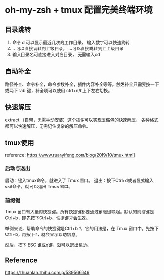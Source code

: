 # oh-my-zsh + tmux 配置完美终端环境

## 目录跳转

1. 命令 d 可以显示最近几次的工作目录， 输入数字可以快速跳转
2. .. 可以直接调转到上级目录， ...可以直接跳转到上上级目录
3. 输入目录名可直接进入对应目录， 无需输入cd

## 自动补全
路径补全、命令补全，命令参数补全，插件内容补全等等。触发补全只需要按一下或两下 tab 键，补全项可以使用 ctrl+n/b上下左右切换。

## 快速解压
extract （自带，无需手动安装）这个插件可以实现压缩包的快速解压， 各种格式都可以快速解压，无需记住复杂的解压命令。

## tmux使用
reference: https://www.ruanyifeng.com/blog/2019/10/tmux.html]

### 启动与退出
启动：键入tmux命令，就进入了 Tmux 窗口。
退出：按下Ctrl+d或者显式输入exit命令，就可以退出 Tmux 窗口。

### 前缀键
Tmux 窗口有大量的快捷键。所有快捷键都要通过前缀键唤起。默认的前缀键是Ctrl+b，即先按下Ctrl+b，快捷键才会生效。

举例来说，帮助命令的快捷键是Ctrl+b ?。它的用法是，在 Tmux 窗口中，先按下Ctrl+b，再按下?，就会显示帮助信息。

然后，按下 ESC 键或q键，就可以退出帮助。

## Reference
https://zhuanlan.zhihu.com/p/539566646